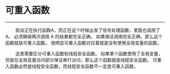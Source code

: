 # 可重入函数
***

&emsp;&emsp;
假设正在执行函数A，而正在这个时候出发了信号处理函数，里面也调用了 A。
必须确保两次调用 A 的结果都完全正确。
如果保证调用完全正确，那么这个函数就是可重入函数。
很明显可重入函数对应着就是没有使用全局变量的函数。

&emsp;&emsp;
这里需要区分可重入函数和线程安全函数。
如果某个函数使用了全局变量，但是在全局变量访问部分保证串行访问，那么这个函数就是线程安全函数。
可重入函数必然是线程安全函数，而线程安全函数不一定是可重入函数。